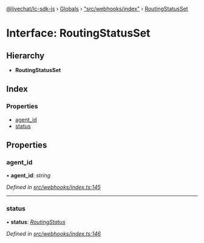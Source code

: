 [@livechat/lc-sdk-js](../README.md) › [Globals](../globals.md) › ["src/webhooks/index"](../modules/_src_webhooks_index_.md) › [RoutingStatusSet](_src_webhooks_index_.routingstatusset.md)

# Interface: RoutingStatusSet

## Hierarchy

* **RoutingStatusSet**

## Index

### Properties

* [agent_id](_src_webhooks_index_.routingstatusset.md#agent_id)
* [status](_src_webhooks_index_.routingstatusset.md#status)

## Properties

###  agent_id

• **agent_id**: *string*

*Defined in [src/webhooks/index.ts:145](https://github.com/livechat/lc-sdk-js/blob/3cb601c/src/webhooks/index.ts#L145)*

___

###  status

• **status**: *[RoutingStatus](../enums/_src_objects_index_.routingstatus.md)*

*Defined in [src/webhooks/index.ts:146](https://github.com/livechat/lc-sdk-js/blob/3cb601c/src/webhooks/index.ts#L146)*
